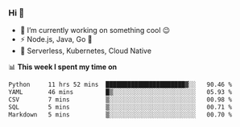 ### Hi 👋

<!--
**nodejh/nodejh** is a ✨ _special_ ✨ repository because its `README.md` (this file) appears on your GitHub profile.

Here are some ideas to get you started:

- 🔭 I’m currently working on ...
- 🌱 I’m currently learning ...
- 👯 I’m looking to collaborate on ...
- 🤔 I’m looking for help with ...
- 💬 Ask me about ...
- 📫 How to reach me: ...
- 😄 Pronouns: ...
- ⚡ Fun fact: ...
-->

- 🔭 I’m currently working on something cool :wink:
- ⚡ Node.js, Java, Go :thought_balloon:
- 🤖 Serverless, Kubernetes, Cloud Native

📊 **This week I spent my time on**

<!--START_SECTION:waka-->

```txt
Python     11 hrs 52 mins  ██████████████████████▓░░   90.46 %
YAML       46 mins         █▒░░░░░░░░░░░░░░░░░░░░░░░   05.93 %
CSV        7 mins          ▒░░░░░░░░░░░░░░░░░░░░░░░░   00.98 %
SQL        5 mins          ▒░░░░░░░░░░░░░░░░░░░░░░░░   00.71 %
Markdown   5 mins          ▒░░░░░░░░░░░░░░░░░░░░░░░░   00.70 %
```

<!--END_SECTION:waka-->


<!--
:traffic_light: **Visitors**

![visitors](https://visitor-badge.glitch.me/badge?page_id=nodejh.nodejh)
-->
